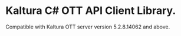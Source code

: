 # Kaltura C# OTT API Client Library.
Compatible with Kaltura OTT server version 5.2.8.14062 and above.

